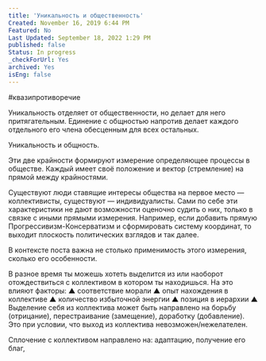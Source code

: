 ```yaml
---
title: 'Уникальность и общественность'
Created: November 16, 2019 6:44 PM
Featured: No
Last Updated: September 18, 2022 1:29 PM
published: false
Status: In progress
_checkForUrl: Yes
archived: Yes
isEng: false
---
```


#квазипротиворечие

Уникальность отделяет от общественности, но делает для него притягательным. Единение с общностью напротив делает каждого отдельного его члена обесценным для всех остальных.

Уникальность и общность.

Эти две крайности формируют измерение определяющее процессы в обществе. Каждый имеет своё положение и вектор (стремление) на прямой между крайностями.

Существуют люди ставящие интересы общества на первое место — коллективисты, существуют — индивидуалисты. Сами по себе эти характеристики не дают возможности оценочно судить о них, только в связке с иными прямыми измерения. Например, если добавить прямую Прогрессивизм-Консерватизм и сформировать систему координат, то выходит плоскость политических взглядов и так далее.

В контексте поста важна не столько применимость этого измерения, сколько его особенности.

В разное время ты можешь хотеть выделится из или наоборот отождествиться с коллективом в котором ты находишься. На это влияют факторы:
▲ соответствие морали
▲ опыт нахождения в коллективе
▲ количество избыточной энергии
▲ позиция в иерархии
▲
Выделение себя из коллектива может быть направлено на борьбу (отрицание), перестраивание (замещение), доработку (добавление). Это при условии, что выход из коллектива невозможен/нежелателен.

Сплочение с коллективом направлено на:
адаптацию, получение его благ,